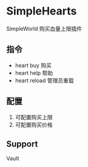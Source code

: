 # SimpleHearts
SimpleWorld 购买血量上限插件

## 指令
- heart buy 购买
- heart help 帮助
- heart reload 管理员重载

## 配置
1. 可配置购买上限
2. 可配置购买价格

## Support
Vault

